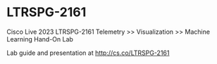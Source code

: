 # LTRSPG-2161
Cisco Live 2023 LTRSPG-2161 Telemetry >> Visualization >> Machine Learning Hand-On Lab

Lab guide and presentation at http://cs.co/LTRSPG-2161

